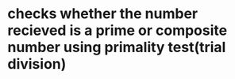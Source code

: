 # checks whether the number recieved is a prime or composite number using primality test(trial division)

